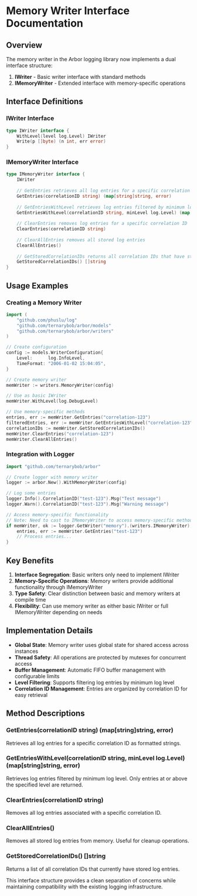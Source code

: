 # Memory Writer Interface Documentation

## Overview

The memory writer in the Arbor logging library now implements a dual interface structure:

1. **IWriter** - Basic writer interface with standard methods
2. **IMemoryWriter** - Extended interface with memory-specific operations

## Interface Definitions

### IWriter Interface
```go
type IWriter interface {
    WithLevel(level log.Level) IWriter
    Write(p []byte) (n int, err error)
}
```

### IMemoryWriter Interface
```go
type IMemoryWriter interface {
    IWriter
    
    // GetEntries retrieves all log entries for a specific correlation ID
    GetEntries(correlationID string) (map[string]string, error)
    
    // GetEntriesWithLevel retrieves log entries filtered by minimum log level
    GetEntriesWithLevel(correlationID string, minLevel log.Level) (map[string]string, error)
    
    // ClearEntries removes log entries for a specific correlation ID
    ClearEntries(correlationID string)
    
    // ClearAllEntries removes all stored log entries
    ClearAllEntries()
    
    // GetStoredCorrelationIDs returns all correlation IDs that have stored logs
    GetStoredCorrelationIDs() []string
}
```

## Usage Examples

### Creating a Memory Writer
```go
import (
    "github.com/phuslu/log"
    "github.com/ternarybob/arbor/models"
    "github.com/ternarybob/arbor/writers"
)

// Create configuration
config := models.WriterConfiguration{
    Level:      log.InfoLevel,
    TimeFormat: "2006-01-02 15:04:05",
}

// Create memory writer
memWriter := writers.MemoryWriter(config)

// Use as basic IWriter
memWriter.WithLevel(log.DebugLevel)

// Use memory-specific methods
entries, err := memWriter.GetEntries("correlation-123")
filteredEntries, err := memWriter.GetEntriesWithLevel("correlation-123", log.WarnLevel)
correlationIDs := memWriter.GetStoredCorrelationIDs()
memWriter.ClearEntries("correlation-123")
memWriter.ClearAllEntries()
```

### Integration with Logger
```go
import "github.com/ternarybob/arbor"

// Create logger with memory writer
logger := arbor.New().WithMemoryWriter(config)

// Log some entries
logger.Info().CorrelationID("test-123").Msg("Test message")
logger.Warn().CorrelationID("test-123").Msg("Warning message")

// Access memory-specific functionality
// Note: Need to cast to IMemoryWriter to access memory-specific methods
if memWriter, ok := logger.GetWriter("memory").(writers.IMemoryWriter); ok {
    entries, err := memWriter.GetEntries("test-123")
    // Process entries...
}
```

## Key Benefits

1. **Interface Segregation**: Basic writers only need to implement IWriter
2. **Memory-Specific Operations**: Memory writers provide additional functionality through IMemoryWriter
3. **Type Safety**: Clear distinction between basic and memory writers at compile time
4. **Flexibility**: Can use memory writer as either basic IWriter or full IMemoryWriter depending on needs

## Implementation Details

- **Global State**: Memory writer uses global state for shared access across instances
- **Thread Safety**: All operations are protected by mutexes for concurrent access
- **Buffer Management**: Automatic FIFO buffer management with configurable limits
- **Level Filtering**: Supports filtering log entries by minimum log level
- **Correlation ID Management**: Entries are organized by correlation ID for easy retrieval

## Method Descriptions

### GetEntries(correlationID string) (map[string]string, error)
Retrieves all log entries for a specific correlation ID as formatted strings.

### GetEntriesWithLevel(correlationID string, minLevel log.Level) (map[string]string, error)
Retrieves log entries filtered by minimum log level. Only entries at or above the specified level are returned.

### ClearEntries(correlationID string)
Removes all log entries associated with a specific correlation ID.

### ClearAllEntries()
Removes all stored log entries from memory. Useful for cleanup operations.

### GetStoredCorrelationIDs() []string
Returns a list of all correlation IDs that currently have stored log entries.

This interface structure provides a clean separation of concerns while maintaining compatibility with the existing logging infrastructure.
